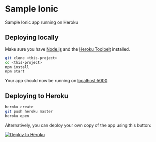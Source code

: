 # Sample Ionic

Sample Ionic app running on Heroku

## Deploying locally

Make sure you have [Node.js](http://nodejs.org/) and the [Heroku Toolbelt](https://toolbelt.heroku.com/) installed.

```bash
git clone <this-project>
cd <this-project>
npm install
npm start
```

Your app should now be running on [localhost:5000](http://localhost:5000/).

## Deploying to Heroku

```bash
heroku create
git push heroku master
heroku open
```

Alternatively, you can deploy your own copy of the app using this button:

[![Deploy to Heroku](https://www.herokucdn.com/deploy/button.png)](https://heroku.com/deploy)
